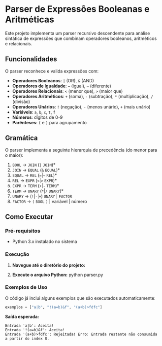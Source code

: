 # Parser de Expressões Booleanas e Aritméticas

Este projeto implementa um parser recursivo descendente para análise sintática de expressões que combinam operadores booleanos, aritméticos e relacionais.

## Funcionalidades

O parser reconhece e valida expressões com:

- **Operadores Booleanos**: `|` (OR), `&` (AND)
- **Operadores de Igualdade**: `=` (igual), `~` (diferente)
- **Operadores Relacionais**: `<` (menor que), `>` (maior que)
- **Operadores Aritméticos**: `+` (soma), `-` (subtração), `*` (multiplicação), `/` (divisão)
- **Operadores Unários**: `!` (negação), `-` (menos unário), `+` (mais unário)
- **Variáveis**: `a`, `b`, `c`, `t`, `f`
- **Números**: dígitos de 0-9
- **Parênteses**: `(` e `)` para agrupamento

## Gramática

O parser implementa a seguinte hierarquia de precedência (do menor para o maior):

1. `BOOL` → `JOIN` (`|` `JOIN`)*
2. `JOIN` → `EQUAL` (`&` `EQUAL`)*
3. `EQUAL` → `REL` (`=`|`~` `REL`)*
4. `REL` → `EXPR` (`<`|`>` `EXPR`)*
5. `EXPR` → `TERM` (`+`|`-` `TERM`)*
6. `TERM` → `UNARY` (`*`|`/` `UNARY`)*
7. `UNARY` → (`!`|`-`|`+`) `UNARY` | `FACTOR`
8. `FACTOR` → `(` `BOOL` `)` | variável | número

## Como Executar

### Pré-requisitos

- Python 3.x instalado no sistema

### Execução

1. **Navegue até o diretório do projeto:**

2. **Execute o arquivo Python:**
   python parser.py
  

### Exemplos de Uso

O código já inclui alguns exemplos que são executados automaticamente:

```python
exemplos = ["a|b", "!(a=b)&f", "(a+b)>fdfc"]
```

**Saída esperada:**
```
Entrada 'a|b': Aceita!
Entrada '!(a=b)&f': Aceita!
Entrada '(a+b)>fdfc': Rejeitada! Erro: Entrada restante não consumida a partir do index 8.